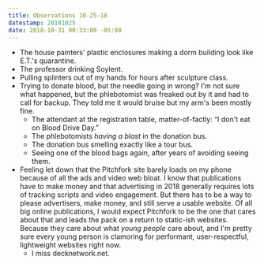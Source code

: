 ```yaml
---
title: Observations 10-25-18
datestamp: 20181025
date: 2018-10-31 00:33:00 -05:00
---
```


- The house painters' plastic enclosures making a dorm building look like E.T.'s quarantine.
- The professor drinking Soylent.
- Pulling splinters out of my hands for hours after sculpture class.
- Trying to donate blood, but the needle going in wrong? I'm not sure what happened, but the phlebotomist was freaked out by it and had to call for backup. They told me it would bruise but my arm's been mostly fine.
	- The attendant at the registration table, matter-of-factly: “I don't eat on Blood Drive Day.”
	- The phlebotomists *having a blast* in the donation bus.
	- The donation bus smelling exactly like a tour bus.
	- Seeing one of the blood bags again, after years of avoiding seeing them.
- Feeling let down that the Pitchfork site barely loads on my phone because of all the ads and video web bloat. I know that publications have to make money and that advertising in 2018 generally requires lots of tracking scripts and video engagement. But there has to be a way to please advertisers, make money, and still serve a usable website. Of all big online publications, I would expect Pitchfork to be the one that cares about that and leads the pack on a return to static-ish websites. Because they care about what *young people* care about, and I'm pretty sure every young person is clamoring for performant, user-respectful, lightweight websites right now.
	- I miss decknetwork.net.
